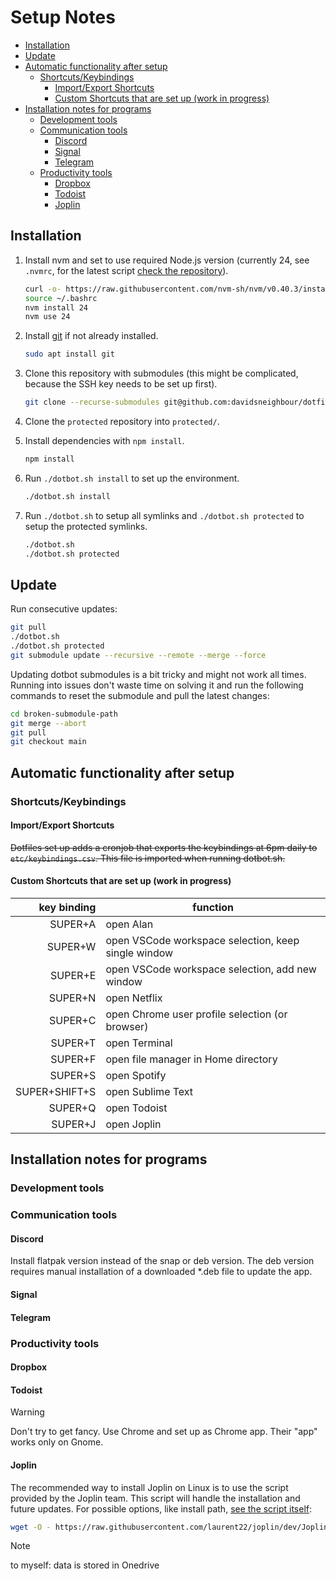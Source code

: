 # Setup Notes

* [Installation](#installation)
* [Update](#update)
* [Automatic functionality after setup](#automatic-functionality-after-setup)
  * [Shortcuts/Keybindings](#shortcutskeybindings)
    * [Import/Export Shortcuts](#importexport-shortcuts)
    * [Custom Shortcuts that are set up (work in progress)](#custom-shortcuts-that-are-set-up-work-in-progress)
* [Installation notes for programs](#installation-notes-for-programs)
  * [Development tools](#development-tools)
  * [Communication tools](#communication-tools)
    * [Discord](#discord)
    * [Signal](#signal)
    * [Telegram](#telegram)
  * [Productivity tools](#productivity-tools)
    * [Dropbox](#dropbox)
    * [Todoist](#todoist)
    * [Joplin](#joplin)

## Installation

1. Install nvm and set to use required Node.js version (currently 24, see `.nvmrc`, for the latest script [check the repository](https://github.com/nvm-sh/nvm#install--update-script)).

   ```bash
   curl -o- https://raw.githubusercontent.com/nvm-sh/nvm/v0.40.3/install.sh | bash
   source ~/.bashrc
   nvm install 24
   nvm use 24
   ```

2. Install [git](https://git-scm.com/downloads) if not already installed.

   ```bash
   sudo apt install git
   ```

3. Clone this repository with submodules (this might be complicated, because the SSH key needs to be set up first).

   ```bash
   git clone --recurse-submodules git@github.com:davidsneighbour/dotfiles.git
   ```

4. Clone the `protected` repository into `protected/`.
5. Install dependencies with `npm install`.

   ```bash
   npm install
   ```

6. Run `./dotbot.sh install` to set up the environment.

   ```bash
   ./dotbot.sh install
   ```

7. Run `./dotbot.sh` to setup all symlinks and `./dotbot.sh protected` to setup the protected symlinks.

   ```bash
   ./dotbot.sh
   ./dotbot.sh protected
   ```

## Update

Run consecutive updates:

```bash
git pull
./dotbot.sh
./dotbot.sh protected
git submodule update --recursive --remote --merge --force
```

Updating dotbot submodules is a bit tricky and might not work all times. Running into issues don't waste time on solving it and run the following commands to reset the submodule and pull the latest changes:

```bash
cd broken-submodule-path
git merge --abort
git pull
git checkout main
```

## Automatic functionality after setup

### Shortcuts/Keybindings

#### Import/Export Shortcuts

~~Dotfiles set up adds a cronjob that exports the keybindings at 6pm daily to `etc/keybindings.csv`. This file is imported when running dotbot.sh.~~

#### Custom Shortcuts that are set up (work in progress)

| key binding | function |
| ---: | --- |
| SUPER+A | open Alan |
| SUPER+W | open VSCode workspace selection, keep single window |
| SUPER+E | open VSCode workspace selection, add new window |
| SUPER+N | open Netflix |
| SUPER+C | open Chrome user profile selection (or browser) |
| SUPER+T | open Terminal |
| SUPER+F | open file manager in Home directory |
| SUPER+S | open Spotify |
| SUPER+SHIFT+S | open Sublime Text |
| SUPER+Q | open Todoist |
| SUPER+J | open Joplin |

## Installation notes for programs

### Development tools

### Communication tools

#### Discord

Install flatpak version instead of the snap or deb version. The deb version requires manual installation of a downloaded *.deb file to update the app.

#### Signal

#### Telegram

### Productivity tools

#### Dropbox

#### Todoist

> [!WARNING]
> Don't try to get fancy. Use Chrome and set up as Chrome app. Their "app" works only on Gnome.

#### Joplin

The recommended way to install Joplin on Linux is to use the script provided by the Joplin team. This script will handle the installation and future updates. For possible options, like install path, [see the script itself](https://github.com/laurent22/joplin/blob/dev/Joplin_install_and_update.sh#L50):

```bash
wget -O - https://raw.githubusercontent.com/laurent22/joplin/dev/Joplin_install_and_update.sh | bash
```

> [!NOTE]
> to myself: data is stored in Onedrive
